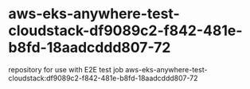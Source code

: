 # aws-eks-anywhere-test-cloudstack-df9089c2-f842-481e-b8fd-18aadcddd807-72
repository for use with E2E test job aws-eks-anywhere-test-cloudstack:df9089c2-f842-481e-b8fd-18aadcddd807-72
